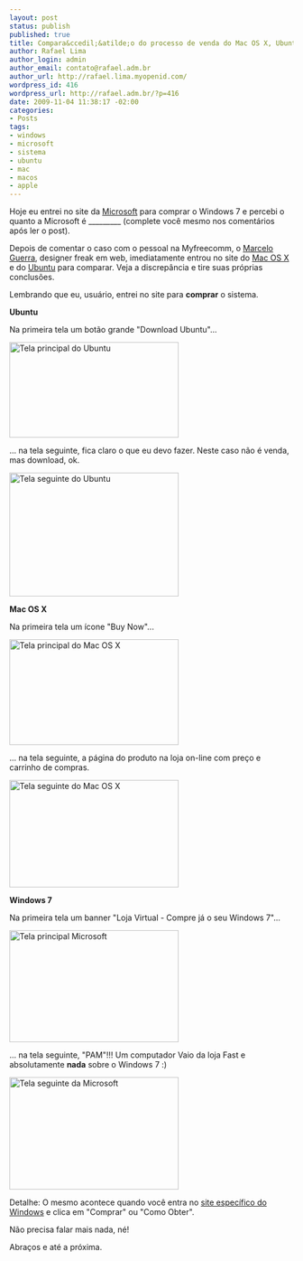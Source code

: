 ```yaml
--- 
layout: post
status: publish
published: true
title: Compara&ccedil;&atilde;o do processo de venda do Mac OS X, Ubuntu e Windows 7
author: Rafael Lima
author_login: admin
author_email: contato@rafael.adm.br
author_url: http://rafael.lima.myopenid.com/
wordpress_id: 416
wordpress_url: http://rafael.adm.br/?p=416
date: 2009-11-04 11:38:17 -02:00
categories: 
- Posts
tags: 
- windows
- microsoft
- sistema
- ubuntu
- mac
- macos
- apple
---
```

Hoje eu entrei no site da <a href="http://www.microsoft.com/pt/br/default.aspx">Microsoft</a> para comprar o Windows 7 e percebi o quanto a Microsoft &eacute; _________ (complete voc&ecirc; mesmo nos coment&aacute;rios ap&oacute;s ler o post).

Depois de comentar o caso com o pessoal na Myfreecomm, o <a href="http://celloguerra.com">Marcelo Guerra</a>, designer freak em web, imediatamente entrou no site do <a href="http://www.apple.com/macosx/">Mac OS X</a> e do <a href="http://www.ubuntu.com/">Ubuntu</a> para comparar. Veja a discrep&acirc;ncia e tire suas pr&oacute;prias conclus&otilde;es.

Lembrando que eu, usu&aacute;rio, entrei no site para <strong>comprar</strong> o sistema.

<strong>Ubuntu</strong>

Na primeira tela um bot&atilde;o grande "Download Ubuntu"...

<a href="http://rafael.adm.br/wp-content/uploads/2009/11/ubuntu-1-cursor.png"><img class="aligncenter size-medium wp-image-419" title="Tela principal do Ubuntu" src="http://rafael.adm.br/wp-content/uploads/2009/11/ubuntu-1-cursor-300x169.png" alt="Tela principal do Ubuntu" width="300" height="169" /></a>

... na tela seguinte, fica claro o que eu devo fazer. Neste caso n&atilde;o &eacute; venda, mas download, ok.

<a href="http://rafael.adm.br/wp-content/uploads/2009/11/ubuntu-2.png"><img class="aligncenter size-medium wp-image-420" title="Tela seguinte do Ubuntu" src="http://rafael.adm.br/wp-content/uploads/2009/11/ubuntu-2-300x219.png" alt="Tela seguinte do Ubuntu" width="300" height="219" /></a>

<strong>Mac OS X</strong>

Na primeira tela um &iacute;cone "Buy Now"...

<a href="http://rafael.adm.br/wp-content/uploads/2009/11/mac-1-cursor.png"><img class="aligncenter size-medium wp-image-417" title="Tela principal do Mac OS X" src="http://rafael.adm.br/wp-content/uploads/2009/11/mac-1-cursor-300x187.png" alt="Tela principal do Mac OS X" width="300" height="187" /></a>

... na tela seguinte, a p&aacute;gina do produto na loja on-line com pre&ccedil;o e carrinho de compras.

<a href="http://rafael.adm.br/wp-content/uploads/2009/11/mac-2.png"><img class="aligncenter size-medium wp-image-418" title="Tela seguinte do Mac OS X" src="http://rafael.adm.br/wp-content/uploads/2009/11/mac-2-300x190.png" alt="Tela seguinte do Mac OS X" width="300" height="190" /></a>

<strong>Windows 7</strong>

Na primeira tela um banner "Loja Virtual - Compre j&aacute; o seu Windows 7"...

<a href="http://rafael.adm.br/wp-content/uploads/2009/11/windows-1-cursor.png"><img class="aligncenter size-medium wp-image-421" title="Tela principal Microsoft" src="http://rafael.adm.br/wp-content/uploads/2009/11/windows-1-cursor-300x198.png" alt="Tela principal Microsoft" width="300" height="198" /></a>

... na tela seguinte, "PAM"!!! Um computador Vaio da loja Fast e absolutamente <strong>nada</strong> sobre o Windows 7 :)

<a href="http://rafael.adm.br/wp-content/uploads/2009/11/windows-2.png"><img class="aligncenter size-medium wp-image-422" title="Tela seguinte da Microsoft" src="http://rafael.adm.br/wp-content/uploads/2009/11/windows-2-300x199.png" alt="Tela seguinte da Microsoft" width="300" height="199" /></a>

Detalhe: O mesmo acontece quando voc&ecirc; entra no <a href="http://www.microsoft.com/brasil/windows7/default.aspx">site espec&iacute;fico do Windows</a> e clica em "Comprar" ou "Como Obter".

N&atilde;o precisa falar mais nada, n&eacute;!

Abra&ccedil;os e at&eacute; a pr&oacute;xima.
